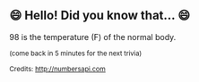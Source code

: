 ## :smile: Hello! Did you know that... :smile:
98 is the temperature (F) of the normal body.

<sup>(come back in 5 minutes for the next trivia)</sup>


<sup>Credits: http://numbersapi.com</sup>
